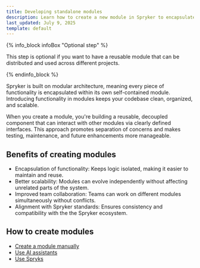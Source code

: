 ```yaml
---
title: Developing standalone modules
description: Learn how to create a new module in Spryker to encapsulate functionality, improve scalability, and align with modular architecture standards.
last_updated: July 9, 2025
template: default
---
```


{% info_block infoBox "Optional step" %}

This step is optional if you want to have a reusable module that can be distributed and used across different projects.

{% endinfo_block %}

Spryker is built on modular architecture, meaning every piece of functionality is encapsulated within its own self-contained module. Introducing functionality in modules keeps your codebase clean, organized, and scalable.

When you create a module, you're building a reusable, decoupled component that can interact with other modules via clearly defined interfaces. This approach promotes separation of concerns and makes testing, maintenance, and future enhancements more manageable.

## Benefits of creating modules

- Encapsulation of functionality: Keeps logic isolated, making it easier to maintain and reuse.
- Better scalability: Modules can evolve independently without affecting unrelated parts of the system.
- Improved team collaboration: Teams can work on different modules simultaneously without conflicts.
- Alignment with Spryker standards: Ensures consistency and compatibility with the the Spryker ecosystem.

## How to create modules


- [Create a module manually](/docs/dg/dev/developing-standalone-modules/developing-standalone-modules.html)
- [Use AI assistants](/docs/dg/dev/ai-assistants/ai-ide-assistants)
- [Use Spryks](/docs/dg/dev/sdks/sdk/spryks/spryks)
